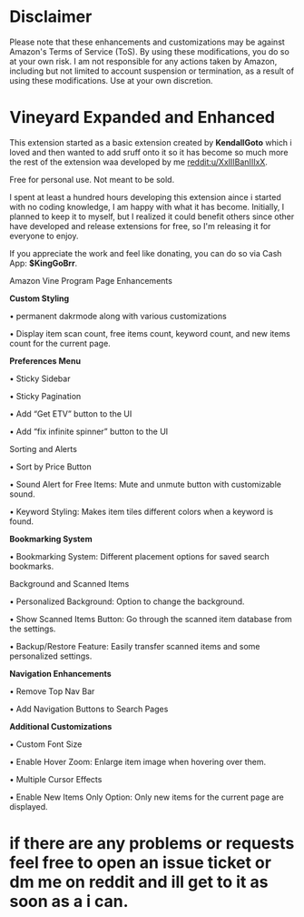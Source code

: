 # Disclaimer
Please note that these enhancements and customizations may be against Amazon's Terms of Service (ToS). By using these modifications, you do so at your own risk. I am not responsible for any actions taken by Amazon, including but not limited to account suspension or termination, as a result of using these modifications. Use at your own discretion.


# Vineyard Expanded and Enhanced 

This extension started as a basic extension created by **KendallGoto** which i loved and then wanted to add sruff onto it so it has become so much more the rest of the extension waa developed by me [reddit:u/XxIIIBanIIIxX](https://www.reddit.com/user/XxIIIBanIIIxX).

Free for personal use. Not meant to be sold.

I spent at least a hundred hours developing this extension aince i started with no coding knowledge, I am happy with what it has become. Initially, I planned to keep it to myself, but I realized it could benefit others since other have developed and release extensions for free, so I'm releasing it for everyone to enjoy.

If you appreciate the work and feel like donating, you can do so via Cash App: **$KingGoBrr**.

Amazon Vine Program Page Enhancements

**Custom Styling**

• permanent dakrmode along with various customizations 

• Display item scan count, free items count, keyword count, and new items count for the current page.

**Preferences Menu**

• Sticky Sidebar

• Sticky Pagination

• Add “Get ETV” button to the UI

• Add “fix infinite spinner” button to the UI

Sorting and Alerts

• Sort by Price Button

• Sound Alert for Free Items: Mute and unmute button with customizable sound.

• Keyword Styling: Makes item tiles different colors when a keyword is found.

**Bookmarking System**

• Bookmarking System: Different placement options for saved search bookmarks.

Background and Scanned Items

• Personalized Background: Option to change the background.

• Show Scanned Items Button: Go through the scanned item database from the settings.

• Backup/Restore Feature: Easily transfer scanned items and some personalized settings.

**Navigation Enhancements**

• Remove Top Nav Bar

• Add Navigation Buttons to Search Pages

**Additional Customizations**

• Custom Font Size

• Enable Hover Zoom: Enlarge item image when hovering over them.

• Multiple Cursor Effects

• Enable New Items Only Option: Only new items for the current page are displayed.

# if there are any problems or requests  feel free to open an issue ticket or dm me on reddit and ill get to it as soon as a i can.
